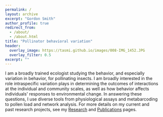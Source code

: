 ```yaml
---
permalink: /
layout: archive
excerpt: "Gordon Smith"
author_profile: true
redirect_from: 
  - /about/
  - /about.html
title: "Pollinator behavioral variation"
header:
  overlay_image: https://tasmi.github.io/images/008-IMG_1452.JPG
  overlay_filter: 0.5
excerpt: ""
---
```


I am a broadly trained ecologist studying the behavior, and especially variation in behavior, for pollinating insects. I am broadly interested in the role intraspecific variation plays in determining the outcomes of interactions at the individual and community scales, as well as how behavior affects individuals' responses to environmental change. In answering these questions, I use diverse tools from physiological assays and metabarcoding to pollen load and network analysis. For more details on my current and past research projects, see my [Research](https://gosmith2.github.io/research/) and [Publications](https://gosmith2.github.io/publications) pages.
